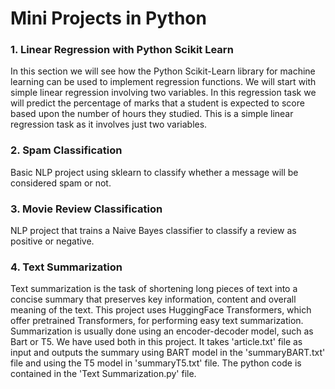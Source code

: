 # Mini Projects in Python


### 1. Linear Regression with Python Scikit Learn
In this section we will see how the Python Scikit-Learn library for machine learning can be used to implement regression functions. We will start with simple linear regression involving two variables.
In this regression task we will predict the percentage of marks that a student is expected to score based upon the number of hours they studied. This is a simple linear regression task as it involves just two variables.

### 2. Spam Classification
Basic NLP project using sklearn to classify whether a message will be considered spam or not.

### 3. Movie Review Classification
NLP project that trains a Naive Bayes classifier to classify a review as positive or negative.

### 4. Text Summarization
Text summarization is the task of shortening long pieces of text into a concise summary that preserves key information, content and overall meaning of the text. This project uses HuggingFace Transformers, which offer pretrained Transformers, for performing easy text summarization. Summarization is usually done using an encoder-decoder model, such as Bart or T5. We have used both in this project.
It takes 'article.txt' file as input and outputs the summary using BART model in the 'summaryBART.txt' file and using the T5 model in 'summaryT5.txt' file. The python code is contained in the 'Text Summarization.py' file.
